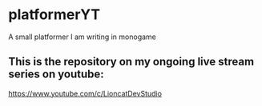 # platformerYT
 A small platformer I am writing in monogame
## This is the repository on my ongoing live stream series on youtube:
https://www.youtube.com/c/LioncatDevStudio
